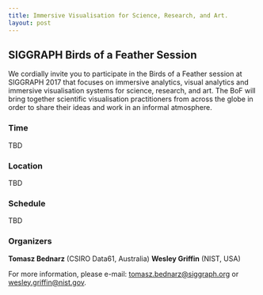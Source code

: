 ```yaml
---
title: Immersive Visualisation for Science, Research, and Art.
layout: post
---
```


## SIGGRAPH Birds of a Feather Session

We cordially invite you to participate in the Birds of a Feather session at
SIGGRAPH 2017 that focuses on immersive analytics, visual analytics and
immersive visualisation systems for science, research, and art. The BoF will
bring together scientific visualisation practitioners from across the globe in
order to share their ideas and work in an informal atmosphere.

### Time

TBD

### Location

TBD

### Schedule

TBD

### Organizers

**Tomasz Bednarz** (CSIRO Data61, Australia)
**Wesley Griffin** (NIST, USA)

For more information, please e-mail:
[tomasz.bednarz@siggraph.org](mailto:tomasz.bednard@siggraph.org) or
[wesley.griffin@nist.gov](mailto:wesley.griffin@nist.gov).

